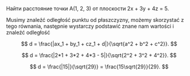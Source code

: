 
Найти расстояние точки  A(1, 2, 3) от плоскости 2x + 3y + 4z = 5.

Musimy znaleźć odległość punktu od płaszczyzny, możemy skorzystać z tego równania, następnie wystarczy podstawić znane nam wartości i znaleźć odległość

$$
d = \frac{|ax_1 + by_1 + cz_1 + d|}{\sqrt{a^2 + b^2 + c^2}}.
$$

$$
d = \frac{|2*1 + 3*2 + 4*3 - 5|}{\sqrt{2^2 + 3^2 + 4^2}}.
$$

$$
d = \frac{|15|}{\sqrt{29}} = \frac{15\sqrt{29}}{29}.
$$

